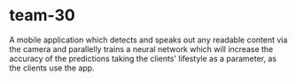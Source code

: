 # team-30
A mobile application which detects and speaks out any readable content via the camera and parallelly
trains a neural network which will increase the accuracy of the predictions taking the clients' lifestyle as a
parameter, as the clients use the app.
